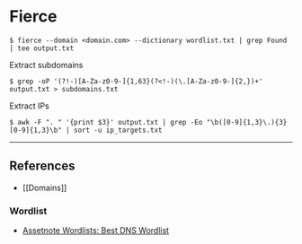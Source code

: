 # Fierce

```
$ fierce --domain <domain.com> --dictionary wordlist.txt | grep Found | tee output.txt
```

Extract subdomains

```
$ grep -oP '(?!-)[A-Za-z0-9-]{1,63}(?<!-)(\.[A-Za-z0-9-]{2,})+' output.txt > subdomains.txt
```

Extract IPs

```
$ awk -F ". " '{print $3}' output.txt | grep -Eo "\b([0-9]{1,3}\.){3}[0-9]{1,3}\b" | sort -u ip_targets.txt
```

---
## References

- [[Domains]]

### Wordlist

- [Assetnote Wordlists: Best DNS Wordlist](https://wordlists-cdn.assetnote.io/data/manual/best-dns-wordlist.txt)
